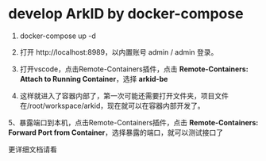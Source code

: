 # develop ArkID by docker-compose

1. docker-compose up -d

2. 打开 http://localhost:8989，以内置账号 admin / admin 登录。

3. 打开vscode，点击Remote-Containers插件，点击 **Remote-Containers: Attach to Running Container**，选择 **arkid-be**

4. 这样就进入了容器内部了，第一次可能还需要打开文件夹，项目文件在/root/workspace/arkid，现在就可以在容器内部开发了。

5、暴露端口到本机，点击Remote-Containers插件，点击 **Remote-Containers: Forward Port from Container**，选择暴露的端口，就可以测试接口了

更详细文档请看
